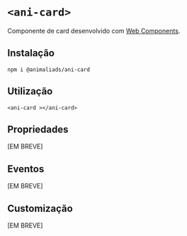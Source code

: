 # `<ani-card>`

Componente de card desenvolvido com [Web Components](https://developer.mozilla.org/pt-BR/docs/Web/Web_Components).

## Instalação

```
npm i @animaliads/ani-card
```

## Utilização

```
<ani-card ></ani-card>
```

## Propriedades

[EM BREVE]

## Eventos

[EM BREVE]

## Customização

[EM BREVE]
